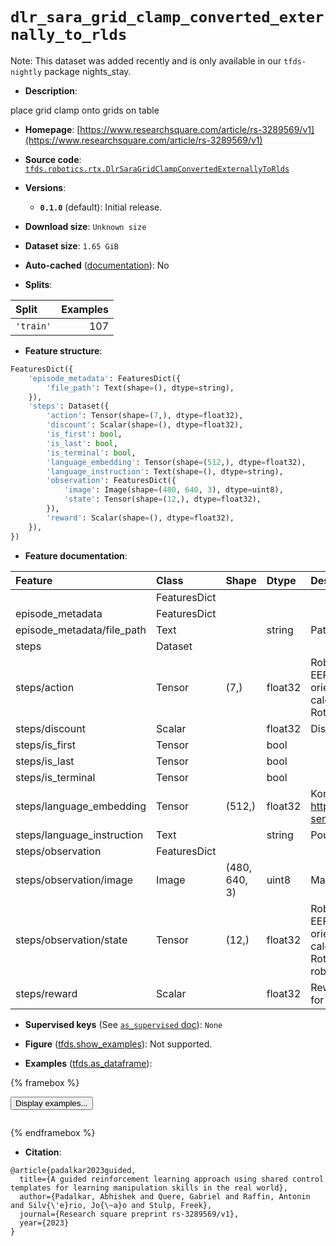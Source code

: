 <div itemscope itemtype="http://schema.org/Dataset">
  <div itemscope itemprop="includedInDataCatalog" itemtype="http://schema.org/DataCatalog">
    <meta itemprop="name" content="TensorFlow Datasets" />
  </div>
  <meta itemprop="name" content="dlr_sara_grid_clamp_converted_externally_to_rlds" />
  <meta itemprop="description" content="place grid clamp onto grids on table&#10;&#10;To use this dataset:&#10;&#10;```python&#10;import tensorflow_datasets as tfds&#10;&#10;ds = tfds.load(&#x27;dlr_sara_grid_clamp_converted_externally_to_rlds&#x27;, split=&#x27;train&#x27;)&#10;for ex in ds.take(4):&#10;  print(ex)&#10;```&#10;&#10;See [the guide](https://www.tensorflow.org/datasets/overview) for more&#10;informations on [tensorflow_datasets](https://www.tensorflow.org/datasets).&#10;&#10;" />
  <meta itemprop="url" content="https://www.tensorflow.org/datasets/catalog/dlr_sara_grid_clamp_converted_externally_to_rlds" />
  <meta itemprop="sameAs" content="https://www.researchsquare.com/article/rs-3289569/v1" />
  <meta itemprop="citation" content="@article{padalkar2023guided,&#10;  title={A guided reinforcement learning approach using shared control templates for learning manipulation skills in the real world},&#10;  author={Padalkar, Abhishek and Quere, Gabriel and Raffin, Antonin and Silv{\&#x27;e}rio, Jo{\~a}o and Stulp, Freek},&#10;  journal={Research square preprint rs-3289569/v1},&#10;  year={2023}&#10;}" />
</div>

# `dlr_sara_grid_clamp_converted_externally_to_rlds`


Note: This dataset was added recently and is only available in our
`tfds-nightly` package
<span class="material-icons" title="Available only in the tfds-nightly package">nights_stay</span>.

*   **Description**:

place grid clamp onto grids on table

*   **Homepage**:
    [https://www.researchsquare.com/article/rs-3289569/v1](https://www.researchsquare.com/article/rs-3289569/v1)

*   **Source code**:
    [`tfds.robotics.rtx.DlrSaraGridClampConvertedExternallyToRlds`](https://github.com/tensorflow/datasets/tree/master/tensorflow_datasets/robotics/rtx/rtx.py)

*   **Versions**:

    *   **`0.1.0`** (default): Initial release.

*   **Download size**: `Unknown size`

*   **Dataset size**: `1.65 GiB`

*   **Auto-cached**
    ([documentation](https://www.tensorflow.org/datasets/performances#auto-caching)):
    No

*   **Splits**:

Split     | Examples
:-------- | -------:
`'train'` | 107

*   **Feature structure**:

```python
FeaturesDict({
    'episode_metadata': FeaturesDict({
        'file_path': Text(shape=(), dtype=string),
    }),
    'steps': Dataset({
        'action': Tensor(shape=(7,), dtype=float32),
        'discount': Scalar(shape=(), dtype=float32),
        'is_first': bool,
        'is_last': bool,
        'is_terminal': bool,
        'language_embedding': Tensor(shape=(512,), dtype=float32),
        'language_instruction': Text(shape=(), dtype=string),
        'observation': FeaturesDict({
            'image': Image(shape=(480, 640, 3), dtype=uint8),
            'state': Tensor(shape=(12,), dtype=float32),
        }),
        'reward': Scalar(shape=(), dtype=float32),
    }),
})
```

*   **Feature documentation**:

Feature                    | Class        | Shape         | Dtype   | Description
:------------------------- | :----------- | :------------ | :------ | :----------
                           | FeaturesDict |               |         |
episode_metadata           | FeaturesDict |               |         |
episode_metadata/file_path | Text         |               | string  | Path to the original data file.
steps                      | Dataset      |               |         |
steps/action               | Tensor       | (7,)          | float32 | Robot action, consists of [3x robot EEF position, 3x robot EEF orientation yaw/pitch/roll calculated with scipy Rotation.as_euler(="zxy") Class].
steps/discount             | Scalar       |               | float32 | Discount if provided, default to 1.
steps/is_first             | Tensor       |               | bool    |
steps/is_last              | Tensor       |               | bool    |
steps/is_terminal          | Tensor       |               | bool    |
steps/language_embedding   | Tensor       | (512,)        | float32 | Kona language embedding. See https://tfhub.dev/google/universal-sentence-encoder-large/5
steps/language_instruction | Text         |               | string  | Pour into the mug.
steps/observation          | FeaturesDict |               |         |
steps/observation/image    | Image        | (480, 640, 3) | uint8   | Main camera RGB observation.
steps/observation/state    | Tensor       | (12,)         | float32 | Robot state, consists of [3x robot EEF position, 3x robot EEF orientation yaw/pitch/roll calculated with scipy Rotation.as_euler("zxy") Class, 6x robot EEF wrench].
steps/reward               | Scalar       |               | float32 | Reward if provided, 1 on final step for demos.

*   **Supervised keys** (See
    [`as_supervised` doc](https://www.tensorflow.org/datasets/api_docs/python/tfds/load#args)):
    `None`

*   **Figure**
    ([tfds.show_examples](https://www.tensorflow.org/datasets/api_docs/python/tfds/visualization/show_examples)):
    Not supported.

*   **Examples**
    ([tfds.as_dataframe](https://www.tensorflow.org/datasets/api_docs/python/tfds/as_dataframe)):

<!-- mdformat off(HTML should not be auto-formatted) -->

{% framebox %}

<button id="displaydataframe">Display examples...</button>
<div id="dataframecontent" style="overflow-x:auto"></div>
<script>
const url = "https://storage.googleapis.com/tfds-data/visualization/dataframe/dlr_sara_grid_clamp_converted_externally_to_rlds-0.1.0.html";
const dataButton = document.getElementById('displaydataframe');
dataButton.addEventListener('click', async () => {
  // Disable the button after clicking (dataframe loaded only once).
  dataButton.disabled = true;

  const contentPane = document.getElementById('dataframecontent');
  try {
    const response = await fetch(url);
    // Error response codes don't throw an error, so force an error to show
    // the error message.
    if (!response.ok) throw Error(response.statusText);

    const data = await response.text();
    contentPane.innerHTML = data;
  } catch (e) {
    contentPane.innerHTML =
        'Error loading examples. If the error persist, please open '
        + 'a new issue.';
  }
});
</script>

{% endframebox %}

<!-- mdformat on -->

*   **Citation**:

```
@article{padalkar2023guided,
  title={A guided reinforcement learning approach using shared control templates for learning manipulation skills in the real world},
  author={Padalkar, Abhishek and Quere, Gabriel and Raffin, Antonin and Silv{\'e}rio, Jo{\~a}o and Stulp, Freek},
  journal={Research square preprint rs-3289569/v1},
  year={2023}
}
```

